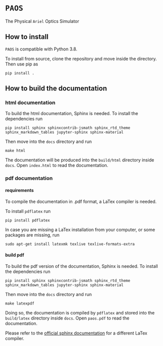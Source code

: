 # `PAOS`
The Physical `Ariel` Optics Simulator

## How to install 

`PAOS` is compatible with Python 3.8.

To install from source, clone the repository and move inside the directory. 
Then use pip as 
    
    pip install .

## How to build the documentation

### html documentation

To build the html documentation, Sphinx is needed. To install the dependencies run

    pip install sphinx sphinxcontrib-jsmath sphinx_rtd_theme sphinx_markdown_tables jupyter-sphinx sphinx-material

Then move into the `docs` directory and run

    make html

The documentation will be produced into the `build/html` directory inside `docs`. 
Open `index.html` to read the documentation.

### pdf documentation

#### requirements

To compile the documentation in .pdf format, a LaTex compiler is needed. 

To install `pdflatex` run

    pip install pdflatex

In case you are missing a LaTex installation from your computer, or some packages are missing, run 

    sudo apt-get install latexmk texlive texlive-formats-extra

#### build pdf

To build the pdf version of the documentation, Sphinx is needed. To install the dependencies run

    pip install sphinx sphinxcontrib-jsmath sphinx_rtd_theme sphinx_markdown_tables jupyter-sphinx sphinx-material

Then move into the `docs` directory and run

    make latexpdf

Doing so, the documentation is compiled by `pdflatex` and stored into the `build/latex` directory inside `docs`. 
Open `paos.pdf` to read the documentation.

Please refer to the [official sphinx documentation](https://www.sphinx-doc.org/en/master/usage/configuration.html#latex-options) 
for a different LaTex compiler.
